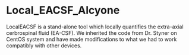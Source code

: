 # Local_EACSF_Alcyone
 LocalEACSF is a stand-alone tool which locally quantifies the extra-axial cerbrospinal fluid (EA-CSF). We inherited the code from Dr. Styner on CentOS system and have made modifications to what we had to work compatibly with other devices.
